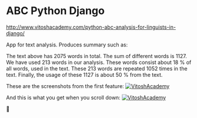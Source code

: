 # ABC Python Django
http://www.vitoshacademy.com/python-abc-analysis-for-linguists-in-django/

App for text analysis. Produces summary such as:

The text above has 2075 words in total. The sum of different words is 1127. We have used 213 words in our analysis. These words consist about 18 % of all words, used in the text. These 213 words are repeated 1052 times in the text. Finally, the usage of these 1127 is about 50 % from the text.

These are the screenshots from the first feature:
[![VitoshAcademy](http://www.vitoshacademy.com/wp-content/uploads/2015/06/AbcAnalysis.png)](http://www.vitoshacademy.com/python-abc-analysis-for-linguists-in-django/)

And this is what you get when you scroll down:
[![VitoshAcademy](http://www.vitoshacademy.com/wp-content/uploads/2015/06/AbcAnalysis2.png)](http://www.vitoshacademy.com/python-abc-analysis-for-linguists-in-django/
)

:cactus:
